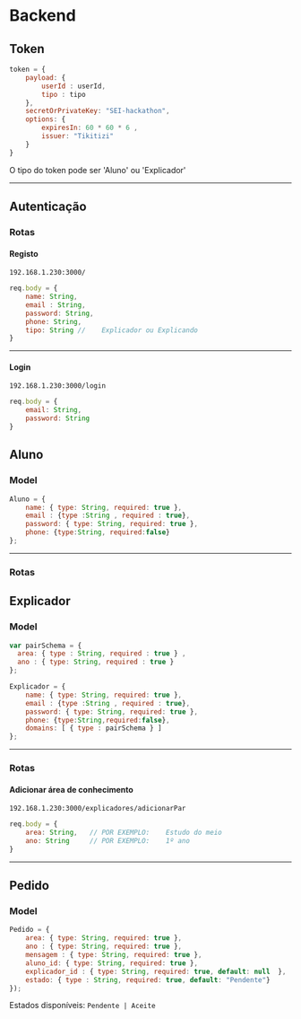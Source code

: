 # Backend

## Token
```js
token = {
    payload: {
        userId : userId,
        tipo : tipo 
    },
    secretOrPrivateKey: "SEI-hackathon", 
    options: {
        expiresIn: 60 * 60 * 6 ,
        issuer: "Tikitizi"
    }
}
```

O tipo do token pode ser 'Aluno' ou 'Explicador'

____


## Autenticação
### Rotas
#### Registo
`192.168.1.230:3000/`

```js
req.body = {
    name: String,
    email : String,
    password: String,
    phone: String,
    tipo: String //    Explicador ou Explicando
}
```
___

#### Login
`192.168.1.230:3000/login`

```js
req.body = {
    email: String,
    password: String
}
```

## Aluno

### Model
```js
Aluno = {
    name: { type: String, required: true },
    email : {type :String , required : true},
    password: { type: String, required: true },
    phone: {type:String, required:false}
};
```
____

### Rotas


## Explicador
### Model
```js
var pairSchema = {
  area: { type : String, required : true } ,
  ano : { type: String, required : true }
};

Explicador = {
    name: { type: String, required: true },
    email : {type :String , required : true},
    password: { type: String, required: true },
    phone: {type:String,required:false},
    domains: [ { type : pairSchema } ]
};
```

____

### Rotas

#### Adicionar área de conhecimento
`192.168.1.230:3000/explicadores/adicionarPar`

```js
req.body = {
    area: String,   // POR EXEMPLO:    Estudo do meio
    ano: String     // POR EXEMPLO:    1º ano
}
```


___

## Pedido

### Model
```js
Pedido = {
    area: { type: String, required: true },
    ano : { type: String, required: true },
    mensagem : { type: String, required: true },
    aluno_id: { type: String, required: true },
    explicador_id : { type: String, required: true, default: null  },
    estado: { type : String, required: true, default: "Pendente"}
});
```

Estados disponíveis: `Pendente | Aceite`